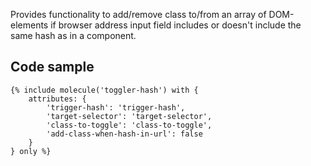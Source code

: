 Provides functionality to add/remove class to/from an array of DOM-elements if browser address input field includes or doesn't include the same hash as in a component.

## Code sample

```
{% include molecule('toggler-hash') with {
    attributes: {
        'trigger-hash': 'trigger-hash',
        'target-selector': 'target-selector',
        'class-to-toggle': 'class-to-toggle',
        'add-class-when-hash-in-url': false
    }
} only %}
```
